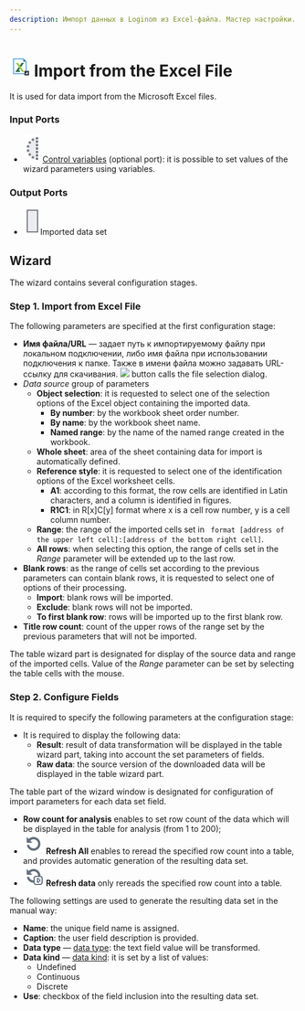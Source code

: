 ```yaml
---
description: Импорт данных в Loginom из Excel-файла. Мастер настройки.
---
```

# ![ ](./../../../images/icons/common/data-sources/file-excel-import_default.svg) Import from the Excel File

It is used for data import from the Microsoft Excel files.

### Input Ports

* ![ ](./../../../images/icons/app/node/ports/inputs-optional/variable_inactive.svg) [Control variables](./../../../workflow/variables/control-variables.md) (optional port): it is possible to set values of the wizard parameters using variables.

### Output Ports

* ![ ](./../../../images/icons/app/node/ports/inputs/table_inactive.svg)Imported data set

## Wizard

The wizard contains several configuration stages.

### Step 1. Import from Excel File

The following parameters are specified at the first configuration stage:

* **Имя файла/URL** — задает путь к импортируемому файлу при локальном подключении, либо имя файла при использовании подключения к папке. Также в имени файла можно задавать URL-ссылку для скачивания. ![ ](./../../../images/extjs-theme/form/open-trigger/open-trigger_default.svg) button calls the file selection dialog.
* *Data source* group of parameters
   * **Object selection**: it is requested to select one of the selection options of the Excel object containing the imported data.
      * **By number**: by the workbook sheet order number.
      * **By name**: by the workbook sheet name.
      * **Named range**: by the name of the named range created in the workbook.
   * **Whole sheet**: area of the sheet containing data for import is automatically defined.
   * **Reference style**: it is requested to select one of the identification options of the Excel worksheet cells.
      * **A1**: according to this format, the row cells are identified in Latin characters, and a column is identified in figures.
      * **R1C1**: in R[x]C[y] format where x is a cell row number, y is a cell column number.
   * **Range**: the range of the imported cells set in ` format [address of the upper left cell]:[address of the bottom right cell]`.
   * **All rows**: when selecting this option, the range of cells set in the *Range* parameter will be extended up to the last row.
* **Blank rows**: as the range of cells set according to the previous parameters can contain blank rows, it is requested to select one of options of their processing.
   * **Import**: blank rows will be imported.
   * **Exclude**: blank rows will not be imported.
   * **To first blank row**: rows will be imported up to the first blank row.
* **Title row count**: count of the upper rows of the range set by the previous parameters that will not be imported.

The table wizard part is designated for display of the source data and range of the imported cells. Value of the *Range* parameter can be set by selecting the table cells with the mouse.

### Step 2. Configure Fields

It is required to specify the following parameters at the configuration stage:

* It is required to display the following data:
   * **Result**: result of data transformation will be displayed in the table wizard part, taking into account the set parameters of fields.
   * **Raw data**: the source version of the downloaded data will be displayed in the table wizard part.

The table part of the wizard window is designated for configuration of import parameters for each data set field.

* **Row count for analysis** enables to set row count of the data which will be displayed in the table for analysis (from 1 to 200);
* ![Refresh All](./../../../images/icons/common/toolbar-controls/refresh_default.svg) **Refresh All** enables to reread the specified row count into a table, and provides automatic generation of the resulting data set.
* ![Refresh data](./../../../images/icons/common/toolbar-controls/refresh-data_default.svg) **Refresh data** only rereads the specified row count into a table.

The following settings are used to generate the resulting data set in the manual way:

* **Name**: the unique field name is assigned.
* **Caption**: the user field description is provided.
* **Data type** — [data type](./../../../data/datatype.md): the text field value will be transformed.
* **Data kind** — [data kind](./../../../data/datakind.md): it is set by a list of values:
   * Undefined
   * Continuous
   * Discrete
* **Use**: checkbox of the field inclusion into the resulting data set.
